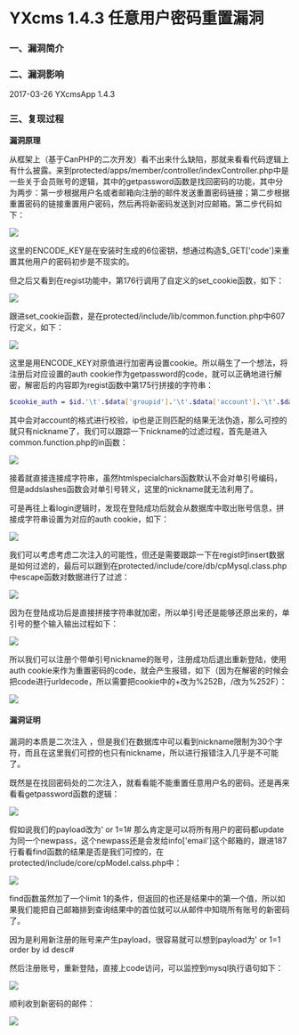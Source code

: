 # YXcms 1.4.3 任意用户密码重置漏洞

### 一、漏洞简介

### 二、漏洞影响

2017-03-26 YXcmsApp 1.4.3

### 三、复现过程

**漏洞原理**

从框架上（基于CanPHP的二次开发）看不出来什么缺陷，那就来看看代码逻辑上有什么披露。来到protected/apps/member/controller/indexController.php中是一些关于会员账号的逻辑，其中的getpassword函数是找回密码的功能，其中分为两步：第一步根据用户名或者邮箱向注册的邮件发送重置密码链接；第二步根据重置密码的链接重置用户密码，然后再将新密码发送到对应邮箱。第二步代码如下：

![](images/15896457447090.jpg)


这里的ENCODE_KEY是在安装时生成的6位密钥，想通过构造$_GET['code']来重置其他用户的密码初步是不现实的。

但之后又看到在regist功能中，第176行调用了自定义的set_cookie函数，如下：

![](images/15896457537677.jpg)


跟进set_cookie函数，是在protected/include/lib/common.function.php中607行定义，如下：

![](images/15896457630559.jpg)


这里是用ENCODE_KEY对原值进行加密再设置cookie。所以萌生了一个想法，将注册后对应设置的auth cookie作为getpassword的code，就可以正确地进行解密，解密后的内容即为regist函数中第175行拼接的字符串：


```bash
$cookie_auth = $id.'\t'.$data['groupid'].'\t'.$data['account'].'\t'.$data['nickname'].'\t'.$data['lastip'];
```

其中会对account的格式进行校验，ip也是正则匹配的结果无法伪造，那么可控的就只有nickname了，我们可以跟踪一下nickname的过滤过程，首先是进入common.function.php的in函数：

![](images/15896457827397.jpg)


接着就直接连接成字符串，虽然htmlspecialchars函数默认不会对单引号编码，但是addslashes函数会对单引号转义，这里的nickname就无法利用了。

可是再往上看login逻辑时，发现在登陆成功后就会从数据库中取出账号信息，拼接成字符串设置为对应的auth cookie，如下：

![](images/15896457994374.jpg)


我们可以考虑考虑二次注入的可能性，但还是需要跟踪一下在regist时insert数据是如何过滤的，最后可以跟到在protected/include/core/db/cpMysql.class.php中escape函数对数据进行了过滤：

![](images/15896458073109.jpg)


因为在登陆成功后是直接拼接字符串就加密，所以单引号还是能够还原出来的，单引号的整个输入输出过程如下：

![](images/15896458164188.jpg)


所以我们可以注册个带单引号nickname的账号，注册成功后退出重新登陆，使用auth cookie来作为重置密码的code，就会产生报错，如下（因为在解密的时候会把code进行urldecode，所以需要把cookie中的+改为%252B，/改为%252F）：

![](images/15896458241578.jpg)


#### 漏洞证明

漏洞的本质是二次注入 ，但是我们在数据库中可以看到nickname限制为30个字符，而且在这里我们可控的也只有nickname，所以进行报错注入几乎是不可能了。

既然是在找回密码处的二次注入，就看看能不能重置任意用户名的密码。还是再来看看getpassword函数的逻辑：

![](images/15896458339314.jpg)


假如说我们的payload改为' or 1=1# 那么肯定是可以将所有用户的密码都update为同一个newpass，这个newpass还是会发给info['email']这个邮箱的，跟进187行看看find函数的结果是否是我们可控的，在protected/include/core/cpModel.calss.php中：

![](images/15896458431467.jpg)


find函数虽然加了一个limit 1的条件，但返回的也还是结果中的第一个值，所以如果我们能把自己邮箱排到查询结果中的首位就可以从邮件中知晓所有账号的新密码了。

因为是利用新注册的账号来产生payload，很容易就可以想到payload为' or 1=1 order by id desc#

然后注册账号，重新登陆，直接上code访问，可以监控到mysql执行语句如下：

![](images/15896458546009.jpg)


顺利收到新密码的邮件：

![](images/15896458649765.jpg)

